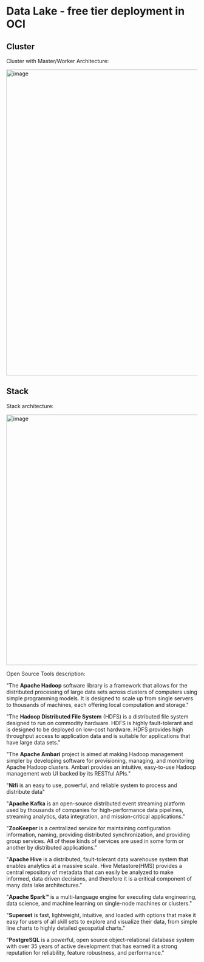 # Data Lake - free tier deployment in OCI

## Cluster

Cluster with Master/Worker Architecture:

<img width="806" alt="image" src="https://github.com/user-attachments/assets/4d9e06fe-4c4b-44b9-b13f-338349613eef">

## Stack

Stack architecture:

<img width="660" alt="image" src="https://github.com/user-attachments/assets/84f3269b-2cfa-44a8-b739-eeb838d002e7">

Open Source Tools description:

"The **Apache Hadoop** software library is a framework that allows for the distributed processing of large data sets across clusters of computers using simple programming models. It is designed to scale up from single servers to thousands of machines, each offering local computation and storage."

"The **Hadoop Distributed File System** (HDFS) is a distributed file system designed to run on commodity hardware. HDFS is highly fault-tolerant and is designed to be deployed on low-cost hardware. HDFS provides high throughput access to application data and is suitable for applications that have large data sets."

"The **Apache Ambari** project is aimed at making Hadoop management simpler by developing software for provisioning, managing, and monitoring Apache Hadoop clusters. Ambari provides an intuitive, easy-to-use Hadoop management web UI backed by its RESTful APIs."

"**Nifi** is an easy to use, powerful, and reliable system to process and distribute data"

"**Apache Kafka** is an open-source distributed event streaming platform used by thousands of companies for high-performance data pipelines, streaming analytics, data integration, and mission-critical applications."

"**ZooKeeper** is a centralized service for maintaining configuration information, naming, providing distributed synchronization, and providing group services. All of these kinds of services are used in some form or another by distributed applications."

"**Apache Hive** is a distributed, fault-tolerant data warehouse system that enables analytics at a massive scale. Hive Metastore(HMS) provides a central repository of metadata that can easily be analyzed to make informed, data driven decisions, and therefore it is a critical component of many data lake architectures."

"**Apache Spark™** is a multi-language engine for executing data engineering, data science, and machine learning on single-node machines or clusters."

"**Superset** is fast, lightweight, intuitive, and loaded with options that make it easy for users of all skill sets to explore and visualize their data, from simple line charts to highly detailed geospatial charts."

"**PostgreSQL** is a powerful, open source object-relational database system with over 35 years of active development that has earned it a strong reputation for reliability, feature robustness, and performance."
